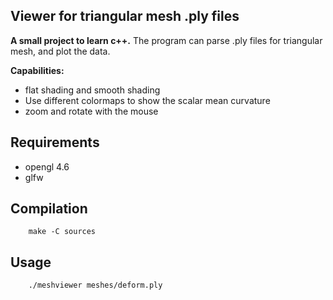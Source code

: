 ## Viewer for triangular mesh .ply files
__A small project to learn c++.__
The program can parse .ply files for triangular mesh,
and plot the data.

__Capabilities:__
- flat shading and smooth shading
- Use different colormaps to show the scalar mean curvature
- zoom and rotate with the mouse

## Requirements
- opengl 4.6
- glfw

## Compilation

        make -C sources

## Usage

        ./meshviewer meshes/deform.ply
